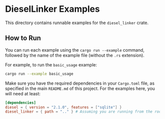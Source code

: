 # DieselLinker Examples

This directory contains runnable examples for the `diesel_linker` crate.

## How to Run

You can run each example using the `cargo run --example` command, followed by the name of the example file (without the `.rs` extension).

For example, to run the `basic_usage` example:

```sh
cargo run --example basic_usage
```

Make sure you have the required dependencies in your `Cargo.toml` file, as specified in the main `README.md` of this project. For the examples here, you will need at least:

```toml
[dependencies]
diesel = { version = "2.1.0", features = ["sqlite"] }
diesel_linker = { path = ".." } # Assuming you are running from the root of the project
```
